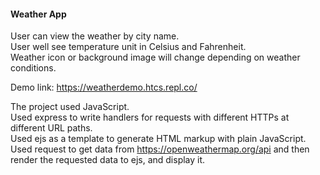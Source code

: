 <h4> Weather App </h4>

<p>
User can view the weather by city name.<br>
User well see temperature unit in Celsius and Fahrenheit.<br>
Weather icon or background image will change depending on weather conditions.

Demo link:     https://weatherdemo.htcs.repl.co/

The project used JavaScript.<br>
Used express to write handlers for requests with different HTTPs at different URL paths.<br>
Used ejs as a template to generate HTML markup with plain JavaScript.<br>
Used request to get data from https://openweathermap.org/api and then render the requested data to ejs, and display it.
</p>
